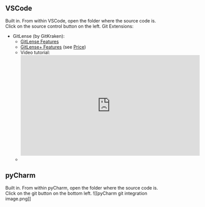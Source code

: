 ## VSCode
Built in. From within VSCode, open the folder where the source code is. Click on the source control button on the left. 
Git Extensions:
- GitLense (by GitKraken): 
	- [GitLense Features](https://www.gitkraken.com/gitlens/features)
	- [GitLense+ Features](https://www.gitkraken.com/gitlens/plus-features) (see [Price](https://www.gitkraken.com/gitlens/pricing))
	- Video tutorial: <iframe width="560" height="315" src="https://www.youtube.com/embed/UQPb73Zz9qk" title="YouTube video player" frameborder="0" allow="accelerometer; autoplay; clipboard-write; encrypted-media; gyroscope; picture-in-picture" allowfullscreen></iframe>
	- 
## pyCharm
Built in. From within pyCharm, open the folder where the source code is. Click on the git button on the bottom left. 
![[pyCharm git integration image.png]]